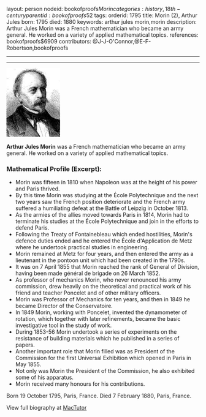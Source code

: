 layout: person
nodeid: bookofproofs$Morin
categories: history,18th-century
parentid: bookofproofs$52
tags: 
orderid: 1795
title: Morin (2), Arthur Jules
born: 1795
died: 1880
keywords: arthur jules morin,morin
description: Arthur Jules Morin was a French mathematician who became an army general. He worked on a variety of applied mathematical topics.
references: bookofproofs$6909
contributors: @J-J-O'Connor,@E-F-Robertson,bookofproofs

---



---

![Morin.jpg](https://github.com/bookofproofs/bookofproofs.github.io/blob/main/_sources/_assets/images/portraits/Morin.jpg?raw=true)

**Arthur Jules Morin** was a French mathematician who became an army general. He worked on a variety of applied mathematical topics.

### Mathematical Profile (Excerpt):
* Morin was fifteen in 1810 when Napoleon was at the height of his power and Paris thrived.
* By this time Morin was studying at the École Polytechnique and the next two years saw the French position deteriorate and the French army suffered a humiliating defeat at the Battle of Leipzig in October 1813.
* As the armies of the allies moved towards Paris in 1814, Morin had to terminate his studies at the École Polytechnique and join in the efforts to defend Paris.
* Following the Treaty of Fontainebleau which ended hostilities, Morin's defence duties ended and he entered the École d'Application de Metz where he undertook practical studies in engineering.
* Morin remained at Metz for four years, and then entered the army as a lieutenant in the pontoon unit which had been created in the 1790s.
* It was on 7 April 1855 that Morin reached the rank of General of Division, having been made général de brigade on 26 March 1852.
* As professor of mechanics Morin, who never renounced his army commission, drew heavily on the theoretical and practical work of his friend and teacher Poncelet and of other military officers.
* Morin was Professor of Mechanics for ten years, and then in 1849 he became Director of the Conservatoire.
* In 1849 Morin, working with Poncelet, invented the dynamometer of rotation, which together with later refinements, became the basic investigative tool in the study of work.
* During 1853-56 Morin undertook a series of experiments on the resistance of building materials which he published in a series of papers.
* Another important role that Morin filled was as President of the Commission for the first Universal Exhibition which opened in Paris in May 1855.
* Not only was Morin the President of the Commission, he also exhibited some of his apparatus.
* Morin received many honours for his contributions.

Born 19 October 1795, Paris, France. Died 7 February 1880, Paris, France.

View full biography at [MacTutor](https://mathshistory.st-andrews.ac.uk/Biographies/Morin/)
